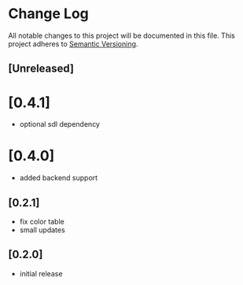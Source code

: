 # Change Log
All notable changes to this project will be documented in this file.
This project adheres to [Semantic Versioning](http://semver.org/).

## [Unreleased]

# [0.4.1]
- optional sdl dependency

# [0.4.0]
- added backend support

## [0.2.1]
- fix color table
- small updates

## [0.2.0]
- initial release